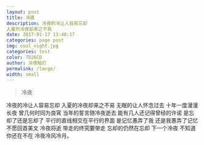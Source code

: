 ```yaml
---
layout: post
title: 冷夜  
description: 冷夜的冷让人容易忘却  
入夏的冷夜却来之不易
date: 2017-01-17 13:40:17
categories: page post
img: cool_night.jpg
categories: test
color: 7D26CD
author: 冷夜暗灯
permalink: /large/
width: small
---
```


>冷夜  

冷夜的冷让人容易忘却
入夏的冷夜却来之不易
无眠的让人怀念过去
十年一度漫漫长夜
曾几何时同为良宵
当年的誓言随冷夜逝去
能有几人还记得曾经的许诺
是忘却了还是忘却了
平行的直线相交在平行的界面
是记忆愚弄了我
还是我愚弄了记忆
不愿回首美文
冷夜将逝
带走的终究要带走
忘却的仍然在忘却
下一个冷夜
不知道
你还在不在
冷夜冷风冷月。